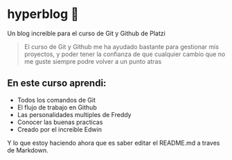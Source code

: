 # hyperblog 💚
Un blog increible para el curso de Git y Github de Platzi
>El curso de Git y Github me ha ayudado bastante para gestionar mis proyectos, y poder tener la confianza de que cualquier cambio que no me guste siempre podre volver a un punto atras

## En este curso aprendi:
* Todos los comandos de Git
* El flujo de trabajo en Github
* Las personalidades multiples de Freddy
* Conocer las buenas practicas
* Creado por el increible Edwin

Y lo que estoy haciendo ahora que es saber editar el README.md a traves de Markdown.